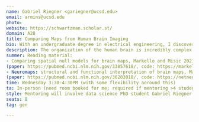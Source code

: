 ```yaml
---
name: Gabriel Riegner <gariegner@ucsd.edu>
email: armins@ucsd.edu
photo: 
website: https://schwartzman.scholar.st/
domain: A28
title: Comparing Maps from Human Brain Imaging
bio: With an undergraduate degree in electrical engineering, I discovered statistics for my PhD and have been doing data science since then (even when it wasn't called by that name). Much of my work involves signal and image analysis, but I'm interested in many theoretical and applied problems, even philosophical. Outside of academia, I like doing music, dancing, swimming, surfing, and more.
description: The organization of the human brain is incredibly complex. Over the past decades in neuroscience, researchers have measured the human brain with increasing spatial and temporal resolution–using imaging, recording, tracing, and sequencing technologies. This has yielded detailed maps of the spatial structure (e.g. cortical thickness, receptor densities, gene expression) and functional properties (e.g., task activations, functional connectivity) of the brain. Comparing these brain maps is fundamental to understanding the complexities of brain organization, but presents unique challenges. Measures of spatial associations between brain maps are strongly influenced by spatial autocorrelation, leading to inflated false positives if not properly accounted for. This project explores methods in spatial statistics for testing the association between brain maps, enabling researchers to more accurately interpret map-to-map similarities and differences. We will learn how to: (1) work with neuroimaging data in Python, (2) understand and implement existing methods for comparing maps while accounting for spatial autocorrelation, (3) and apply these methods to open-access datasets.
summer: Reading material:
- Comparing spatial null models for brain maps, Markello and Misic 2021 
(paper: https://pubmed.ncbi.nlm.nih.gov/33857618/, code: https://markello-spatialnulls.netlify.app/#)
- Neuromaps: structural and functional interpretation of brain maps, Markello et. al. 2022
(paper: https://pubmed.ncbi.nlm.nih.gov/36203018/, code: https://netneurolab.github.io/neuromaps/)
time: Wednesday 3:30-4:30PM (with some flexibility aoround this)
ta: In-person (need room booked for me; required if mentoring >4 students in-person)
style: Mentoring will involve data science PhD student Gabriel Riegner. Students are expected to take ownership over the project. This implies taking initiative in learning about the topic (from the assigned material and other sources), implementing the methods in code, being resourceful when needing help, and asking questions. Students are expected to put in their best effort, plan their time over the quarter, make substantial progress each week, report on it each week, and come up with an action plan for the next steps (as opposed to waiting for the mentor to give instructions). In other words, be independent and ask for help when needed.
seats: 8
tag: gen

---
```

